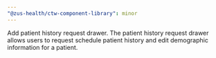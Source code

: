 ```yaml
---
"@zus-health/ctw-component-library": minor
---
```


Add patient history request drawer. The patient history request drawer allows users to request schedule patient history and edit demographic information for a patient.

